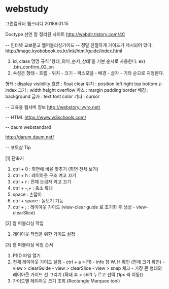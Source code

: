 # webstudy
그린컴퓨터 웹스터디 20189.01.15


Doctype 선언 잘 정리된 사이트
http://webdir.tistory.com/40
<!DOCTYPE html PUBLIC "-//W3C//DTD XHTML 1.0 Transitional//EN" "http://www.w3.org/TR/xhtml1-transitional.dtd">

-- 인터넷 교보문고 웹퍼블리싱가이드
-- 정말 친절하게 가이드가 제시되어 있다.
http://image.kyobobook.co.kr/ink/html/guide/index.html
1) id, class 명명 규칙 '형태_의미_순서_상태'을 기본 순서로 사용한다. ex) .btn_confirm_02_on
2) 속성은 형태 - 흐름 - 위치 - 크기 - 박스모델 - 배경 - 글자 - 기타 순으로 지정한다.

형태 : display visibility
흐름 : float clear
위치 : position left right top bottom z-index
크기 : width height overflow
박스 : margin padding border
배경 : background
글자 : text font color
기타 : cursor



-- 교육용 웹서버 정보
http://webstory.ivyro.net/

-- HTML 
https://www.w3schools.com/


-- daum webstandard 

http://darum.daum.net/



-- 포토샵 Tip

[1] 단축키
  1) ctrl + 0   : 화면에 비율 맞추기 (화면 전체 보기)
  2) ctrl + h   : 레이아웃 구조 켜고 끄기
  3) ctrl + r   : 전체 눈금자 켜고 끄기
  4) ctrl + -,+ : 축소 확대
  5) space      : 손잡이
  6) ctrl + space : 돋보기 기능
  7) ctrl + ;   : 레이아웃 가이드 (view-clear guide 로 초기화 후 생성 - view-clearSlice)

[2] 웹 퍼블리싱 작업
  1) 레이아웃 작업을 위한 가이드 설정

[3] 웹 퍼블리싱 작업 순서
  1) PSD 파일 열기
  2) 전체 레이아웃 가이드 설정
    - ctrl + a  >  F8  - info 창 W, H 확인 (전체 크기 확인)
    - view > clearGuide
    - view > clearSlice
    - view > snap 체크
    - 가장 큰 형태의 레이아웃 가이드 선 그리기 (확대 후 > shift 누르고 선택 (1px 씩 이동))
  3) 가이드별 레이아웃 크기 조회 (Rectangle Marquee tool)